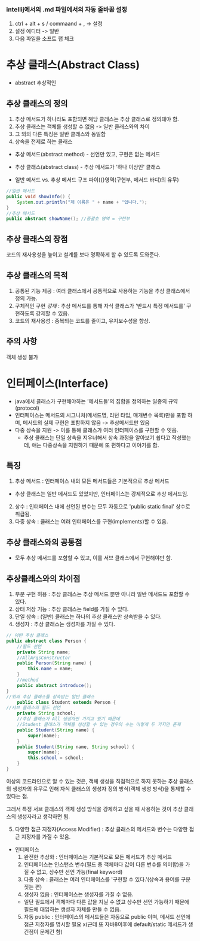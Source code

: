 ### intellij에서의 .md 파일에서의 자동 줄바꿈 설정
1. ctrl + alt + s / commaand + , -> 설정
2. 설정 에디터 -> 일반
3. 다음 파일을 소프트 랩 체크

# 추상 클래스(Abstract Class)
- abstract 추상적인
## 추상 클래스의 정의
1. 추상 메서드가 하나라도 포함되면 해당 클래스는 추상 클래스로 정의돼야 함.
2. 추상 클래스는 객체를 생성할 수 없음 -> 일반 클래스와의 차이
3. 그 외의 다른 특징은 일반 클래스와 동일함
4. 상속을 전제로 하는 클래스

- 추상 메서드(abstract method) - 선언만 있고, 구현은 없는 메서드
- 추상 클래스(abstract class) - 추상 메서드가 '하나 이상인' 클래스

- 일반 메서드 vs. 추상 메서드 구조 파이({}영역(구현부, 메서드 바디)의 유무)
```java
//일반 메서드
public void showInfo() {
    System.out.println("제 이름은 " + name + "입니다.");
}
//추상 메서드
public abstract showName(); //중괄호 영역 = 구현부
```
## 추상 클래스의 장점
코드의 재사용성을 높이고 설계를 보다 명확하게 할 수 있도록 도와준다.

## 추상 클래스의 목적
1. 공통된 기능 제공 : 여러 클래스에서 공통적으로 사용하는 기능을 추상 클래스에서
    정의 가능.
2. 구체적인 구현 _강제_ : 추상 메서드를 통해 자식 클래스가 '반드시 특정 메서드를'
    구현하도록 강제할 수 있음.
3. 코드의 재사용성 : 중복되는 코드를 줄이고, 유지보수성을 향상.

## 주의 사항
객체 생성 불가


# 인터페이스(Interface)
- java에서 클래스가 구현해야하는 '메서드들'의 집합을 정의하는 일종의 규약
  (protocol)
- 인터페이스는 메서드의 시그니처(메서드명, 리턴 타입, 매개변수 목록)만을 포함
하며, 메서드의 실제 구현은 포함하지 않음 -> 추상메서드만 있음
- 다중 상속을 지원 -> 이를 통해 클래스가 여러 인터페이스를 구현할 수 잇음.
  - 추상 클래스는 단일 상속을 지우너해서 상속 과정을 알아보기 쉽다고 작성했는데,
    얘는 다중상속을 지원하기 때문에 또 편하다고 이야기를 함.
## 특징
1. 추상 메서드 : 인터페이스 내의 모든 메서드들은 기본적으로 추상 메서드
- 추상 클래스는 일반 메서드도 있었지만, 인터페이스는 강제적으로 추상 메서드임.
2. 상수 : 인터페이스 내에 선언된 변수는 모두 자동으로 'public static final' 상수로 취급됨.
3. 다중 상속 : 클래스는 여러 인터페이스를 구현(implements)할 수 있음.

## 추상 클래스와의 공통점
- 모두 추상 메서드를 포함할 수 있고, 이를 서브 클래스에서 구현해야만 함.
## 추상클래스와의 차이점
1. 부분 구현 허용 : 추상 클래스는 추상 메서드 뿐만 아니라 일반 메서드도 포함할 수 있다.
2. 상태 저장 기능 : 추상 클래스는 field를 가질 수 있다.
3. 단일 상속 : (일반) 클래스는 하나의 추상 클래스만 상속받을 수 있다.
4. 생성자 : 추상 클래스는 생성자를 가질 수 있다. 
```java
// 어떤 추상 클래스
public abstract class Person {
    //필드 선언
    private String name;
    //AllArgsConstructor
    public Person(String name) {
        this.name = name;
    }
    //method
    public abstract introduce();
}
//위의 추상 클래스를 상속받는 일반 클래스
    public class Student extends Person {
//서브 클래스의 필드 선언
    private String school;
    //추상 클래스가 All 생성자만 가지고 있기 때문에 
    //Student 클래스가 객체를 생성할 수 있는 경우의 수는 이렇게 두 가지만 존재
    public Student(String name) {
        super(name);
    }
    public Student(String name, String school) {
        super(name);
        this.school = school;
    }
}
```
이상의 코드라인으로 알 수 있는 것은, 객체 생성을 직접적으로 하지 못하는 추상 클래스의 생성자의 유무로 인해
자식 클래스의 생성자 정의 방식(객체 생성 방식)을 통제할 수 있다는 점.

그래서 특정 서브 클래스의 객체 생성 방식을 강제하고 싶을 때 사용하는 것이 추상 클래스의 생성자라고 생각하면 됨.

5. 다양한 접근 지정자(Access Modifier) : 추상 클래스의 메서드와 변수는 다양한 접근 지정자를 가질 수 있음.
- 인터페이스
  1. 완전한 추상화 : 인터페이스는 기본적으로 모든 메서드가 추상 메서드
  2. 인터페이스는 인스턴스 변수(필드 중 객체마다 값이 다른 변수를 의미함)을 가질 수 없고,
  상수만 선언 가능(final keyword)
  3. 다중 상속 : 클래스는 여러 인터페이스를 '구현할 수 있다.'(상속과 용어를 구분 짓는 편)
  4. 생성자 없음 : 인터페이스는 생성자를 가질 수 없음.
  - 일단 필드에서 객체마다 다른 값을 지닐 수 없고 상수만 선언 가능하기 때문에 필드에
  대입하는 생성자 자체를 만들 수 없음.
  5. 자동 public : 인터페이스의 메서드들은 자동으로 public 이며, 메서드 선언에 접근 지정자를
    명시할 필요 x(근데 또 자바8이후에 default/static 메서드가 생긴점이 문제긴 함)


